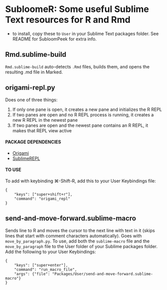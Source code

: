 # SubloomeR: Some useful Sublime Text resources for R and Rmd


- to install, copy these to `User` in your Sublime Text packages folder. See README for SubloomPeek for extra info.

## Rmd.sublime-build
`Rmd.sublime-build` auto-detects `.Rmd` files, builds them, and opens the resulting .md file in Marked. 


## origami-repl.py 
Does one of three things:

1. If only one pane is open, it creates a new pane and initializes the R REPL
2. If two panes are open and no R REPL process is running, it creates a new R REPL in the newest pane
3. If two panes are open and the newest pane contains an R REPL, it makes that REPL view active

#### PACKAGE DEPENDENCIES

- [Origami](https://github.com/SublimeText/Origami)
- [SublimeREPL](https://github.com/wuub/SublimeREPL)

#### TO USE

To add with keybinding ⌘-Shift-R, add this to your User Keybindings file:
```
{
    "keys": ["super+shift+r"],
    "command": "origami_repl"
}
```

## send-and-move-forward.sublime-macro

Sends line to R and moves the cursor to the next line with text in it (skips lines that start with comment characters automatically). Goes with `move_by_paragraph.py`. To use, add both the `sublime-macro` file and the `move_by_paragraph` file to the User folder of your Sublime packages folder. Add the following to your User Keybindings:

```
{
    "keys": ["super+enter"], 
    "command": "run_macro_file", 
    "args": {"file": "Packages/User/send-and-move-forward.sublime-macro"}
}
```

